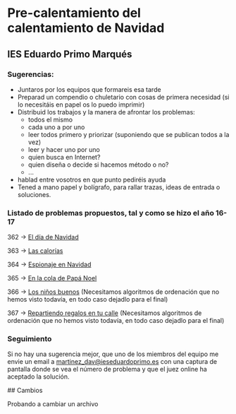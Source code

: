 # Pre-calentamiento del calentamiento de Navidad
## IES Eduardo Primo Marqués

### Sugerencias:

- Juntaros por los equipos que formareis esa tarde
- Preparad un compendio o chuletario con cosas de primera necesidad (si lo necesitáis en papel os lo puedo imprimir)
- Distribuid los trabajos y la manera de afrontar los problemas:
  - todos el mismo
  - cada uno a por uno
  - leer todos primero y priorizar (suponiendo que se publican todos a la vez)
  - leer y hacer uno por uno
  - quien busca en Internet?
  - quien diseña o decide si hacemos método o no?
  - ...
- hablad entre vosotros en que punto pediréis ayuda
- Tened a mano papel y bolígrafo, para rallar trazas, ideas de entrada o soluciones.


### Listado de problemas propuestos, tal y como se hizo el año 16-17

362 -> [El día de Navidad](https://www.aceptaelreto.com/problem/statement.php?id=362)

363 -> [Las calorías](https://www.aceptaelreto.com/problem/statement.php?id=363) 

364 -> [Espionaje en Navidad](https://www.aceptaelreto.com/problem/statement.php?id=364) 

365 -> [En la cola de Papá Noel](https://www.aceptaelreto.com/problem/statement.php?id=365) 

366 -> [Los niños buenos](https://www.aceptaelreto.com/problem/statement.php?id=366) (Necesitamos algoritmos de ordenación que no hemos visto todavía, en todo caso dejadlo para el final)

367 -> [Repartiendo regalos en tu calle](https://www.aceptaelreto.com/problem/statement.php?id=367)  (Necesitamos algoritmos de ordenación que no hemos visto todavía, en todo caso dejadlo para el final)

### Seguimiento
Si no hay una sugerencia mejor, que uno de los miembros del equipo me envie un email a [martinez_dav@ieseduardoprimo.es](mailto:martinez_dav@ieseduardoprimo.es) con una captura de pantalla donde se vea el número de problema y que el juez online ha aceptado la solución.

## Cambios

Probando a cambiar un archivo
